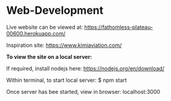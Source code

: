 # Web-Development

Live website can be viewed at:
https://fathomless-plateau-00600.herokuapp.com/

Inspiration site:
https://www.kimiaviation.com/

**To view the site on a local server:**

If required, install nodejs here:  https://nodejs.org/en/download/

Within terminal, to start local server:
$ npm start

Once server has bee started, view in browser:
localhost:3000
